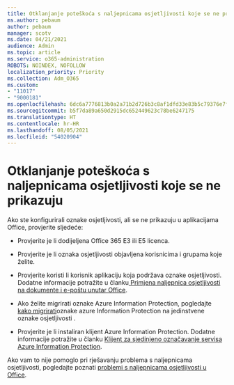 ```yaml
---
title: Otklanjanje poteškoća s naljepnicama osjetljivosti koje se ne prikazuju
ms.author: pebaum
author: pebaum
manager: scotv
ms.date: 04/21/2021
audience: Admin
ms.topic: article
ms.service: o365-administration
ROBOTS: NOINDEX, NOFOLLOW
localization_priority: Priority
ms.collection: Adm_O365
ms.custom:
- "11017"
- "9000181"
ms.openlocfilehash: 6dc6a7776813b0a2a71b2d726b3c8af1dfd33e83b5c79376e7fbcfcc2a6ea0a8
ms.sourcegitcommit: b5f7da89a650d2915dc652449623c78be6247175
ms.translationtype: HT
ms.contentlocale: hr-HR
ms.lasthandoff: 08/05/2021
ms.locfileid: "54020904"
---
```

# <a name="troubleshoot-sensitivity-labels-not-appearing"></a>Otklanjanje poteškoća s naljepnicama osjetljivosti koje se ne prikazuju

Ako ste konfigurirali oznake osjetljivosti, ali se ne prikazuju u aplikacijama Office, provjerite sljedeće:

- Provjerite je li dodijeljena Office 365 E3 ili E5 licenca.

- Provjerite je li oznaka osjetljivosti objavljena korisnicima i grupama koje želite.

- Provjerite koristi li korisnik aplikaciju koja podržava oznake osjetljivosti. Dodatne informacije potražite u članku[ Primjena naljepnica osjetljivosti na dokumente i e-poštu unutar Office](https://go.microsoft.com/fwlink/?linkid=2106446).

- Ako želite migrirati oznake Azure Information Protection, pogledajte [kako migrirati](https://go.microsoft.com/fwlink/?linkid=2106056)oznake azure Information Protection na jedinstvene oznake osjetljivosti .

- Provjerite je li instaliran klijent Azure Information Protection. Dodatne informacije potražite u članku [Klijent za sjedinjeno označavanje servisa Azure Information Protection](https://go.microsoft.com/fwlink/?linkid=2106374).

Ako vam to nije pomoglo pri rješavanju problema s naljepnicama osjetljivosti, pogledajte poznati [problemi s naljepnicama osjetljivosti u Office](https://go.microsoft.com/fwlink/?linkid=2106447).